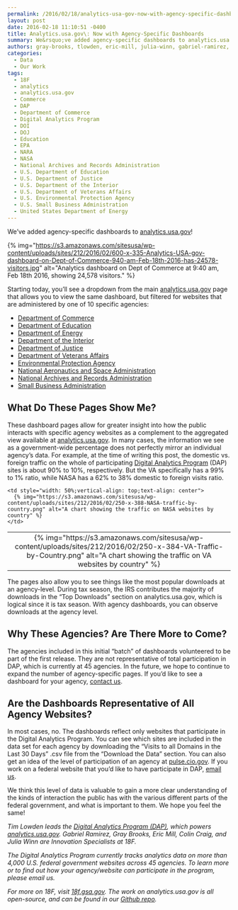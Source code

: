 ```yaml
---
permalink: /2016/02/18/analytics-usa-gov-now-with-agency-specific-dashboards/
layout: post
date: 2016-02-18 11:10:51 -0400
title: Analytics.usa.gov\: Now with Agency-Specific Dashboards
summary: We&rsquo;ve added agency-specific dashboards to analytics.usa.gov!  Starting today, you&rsquo;ll see a dropdown from the main analytics.usa.gov page that allows you to view the same dashboard, but filtered for websites that are administered by one of 10 specific
authors: gray-brooks, tlowden, eric-mill, julia-winn, gabriel-ramirez, colin-craig
categories:
  - Data
  - Our Work
tags:
  - 18F
  - analytics
  - analytics.usa.gov
  - Commerce
  - DAP
  - Department of Commerce
  - Digital Analytics Program
  - DOI
  - DOJ
  - Education
  - EPA
  - NARA
  - NASA
  - National Archives and Records Administration
  - U.S. Department of Education
  - U.S. Department of Justice
  - U.S. Department of the Interior
  - U.S. Department of Veterans Affairs
  - U.S. Environmental Protection Agency
  - U.S. Small Business Administration
  - United States Department of Energy
---
```


We’ve added agency-specific dashboards to [analytics.usa.gov](https://analytics.usa.gov/)!

{% img="https://s3.amazonaws.com/sitesusa/wp-content/uploads/sites/212/2016/02/600-x-335-Analytics-USA-gov-dashboard-on-Dept-of-Commerce-940-am-Feb-18th-2016-has-24578-visitors.jpg" alt="Analytics dashboard on Dept of Commerce at 9:40 am, Feb 18th 2016, showing 24,578 visitors." %}

Starting today, you’ll see a dropdown from the main [analytics.usa.gov](https://analytics.usa.gov/) page that allows you to view the same dashboard, but filtered for websites that are administered by one of 10 specific agencies:

  * <a href="https://analytics.usa.gov/commerce/" target="_blank">Department of Commerce</a>
  * <a href="https://analytics.usa.gov/education/" target="_blank">Department of Education</a>
  * <a href="https://analytics.usa.gov/energy/" target="_blank">Department of Energy</a>
  * <a href="https://analytics.usa.gov/interior/" target="_blank">Department of the Interior</a>
  * <a href="https://analytics.usa.gov/justice/" target="_blank">Department of Justice</a>
  * <a href="https://analytics.usa.gov/veterans-affairs/" target="_blank">Department of Veterans Affairs</a>
  * <a href="https://analytics.usa.gov/environmental-protection-agency/" target="_blank">Environmental Protection Agency</a>
  * <a href="https://analytics.usa.gov/national-aeronautics-space-administration/" target="_blank">National Aeronautics and Space Administration</a>
  * <a href="https://analytics.usa.gov/national-archives-records-administration/" target="_blank">National Archives and Records Administration</a>
  * <a href="https://analytics.usa.gov/small-business-administration/" target="_blank">Small Business Administration</a>

## What Do These Pages Show Me?

These dashboard pages allow for greater insight into how the public interacts with specific agency websites as a complement to the aggregated view available at [analytics.usa.gov](https://www.WHATEVER/2016/02/16/trends-on-tuesday-robot-messaging-goes-mainstream/). In many cases, the information we see as a government-wide percentage does not perfectly mirror an individual agency’s data. For example, at the time of writing this post, the domestic vs. foreign traffic on the whole of participating [Digital Analytics Program](https://www.WHATEVER/services/dap/) (DAP) sites is about 90% to 10%, respectively. But the VA specifically has a 99% to 1% ratio, while NASA has a 62% to 38% domestic to foreign visits ratio.

<table border="0" width="100%" cellspacing="0" cellpadding="0">
  <tr>
    <td style="width: 50%;vertical-align: top;text-align: center">
      {% img="https://s3.amazonaws.com/sitesusa/wp-content/uploads/sites/212/2016/02/250-x-384-VA-Traffic-by-Country.png" alt="A chart showing the traffic on VA websites by country" %}
    </td>
    
    <td style="width: 50%;vertical-align: top;text-align: center">
      {% img="https://s3.amazonaws.com/sitesusa/wp-content/uploads/sites/212/2016/02/250-x-388-NASA-traffic-by-country.png" alt="A chart showing the traffic on NASA websites by country" %}
    </td>
  </tr>
</table>

The pages also allow you to see things like the most popular downloads at an agency-level. During tax season, the IRS contributes the majority of downloads in the “Top Downloads” section on analytics.usa.gov, which is logical since it is tax season. With agency dashboards, you can observe downloads at the agency level.

## Why These Agencies? Are There More to Come?

The agencies included in this initial “batch” of dashboards volunteered to be part of the first release. They are not representative of total participation in DAP, which is currently at 45 agencies. In the future, we hope to continue to expand the number of agency-specific pages. If you’d like to see a dashboard for your agency, [contact us](mailto:dap@support.WHATEVER).

## Are the Dashboards Representative of All Agency Websites?

In most cases, no. The dashboards reflect only websites that participate in the Digital Analytics Program. You can see which sites are included in the data set for each agency by downloading the “Visits to all Domains in the Last 30 Days” .csv file from the “Download the Data” section. You can also get an idea of the level of participation of an agency at [pulse.cio.gov](https://pulse.cio.gov/). If you work on a federal website that you’d like to have participate in DAP, [email us](mailto:dap@support.WHATEVER).

We think this level of data is valuable to gain a more clear understanding of the kinds of interaction the public has with the various different parts of the federal government, and what is important to them. We hope you feel the same!

_Tim Lowden leads the [Digital Analytics Program (DAP)](https://www.WHATEVER/services/dap/), which powers [analytics.usa.gov](https://analytics.usa.gov/). Gabriel Ramirez, Gray Brooks, Eric Mill, Colin Craig, and Julia Winn are Innovation Specialists at 18F._ 

_The Digital Analytics Program currently tracks analytics data on more than 4,000 U.S. federal government websites across 45 agencies. To learn more or to find out how your agency/website can participate in the program, please email us._ 

_For more on 18F, visit [18f.gsa.gov](http://18f.gsa.gov). The work on analytics.usa.gov is all open-source, and can be found in our [Github repo](https://github.com/18F/analytics.usa.gov)._